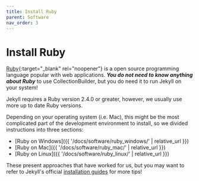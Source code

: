 ```yaml
---
title: Install Ruby
parent: Software
nav_order: 3
---
```


# Install Ruby

[Ruby](https://www.ruby-lang.org/en/){:target="_blank" rel="noopener"} is a open source programming language popular with web applications.
**_You do not need to know anything about Ruby_** to use CollectionBuilder, but you do need it to run Jekyll on your system!

Jekyll requires a Ruby version 2.4.0 or greater, however, we usually use more up to date Ruby versions. 

Depending on your operating system (i.e. Mac), this might be the most complicated part of the development environment to install, so we divided instructions into three sections:

- [Ruby on Windows]({{ '/docs/software/ruby_windows/' | relative_url }})
- [Ruby on Mac]({{ '/docs/software/ruby_mac/' | relative_url }})
- [Ruby on Linux]({{ '/docs/software/ruby_linux/' | relative_url }})

These present approaches that have worked for us, but you may want to refer to Jekyll's official [installation guides](https://jekyllrb.com/docs/installation/) for more tips!
